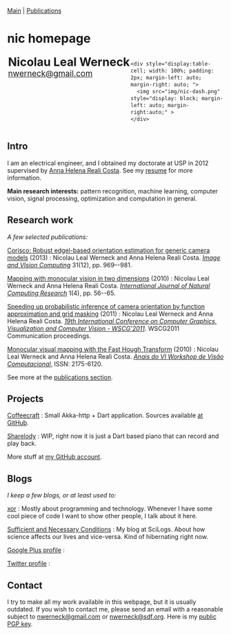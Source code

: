 <head profile="http://www.w3.org/2005/10/profile">
  <meta charset="UTF-8">
  <title>Nic Werneck Homepage</title>
  <link rel="shortcut icon" href="/~nlw/img/favicon.ico" type="image/x-icon" />
  <link rel="stylesheet" type="text/css" href="css/estilo.css" media="screen" />
</head>

[Main](index.html) | [Publications](publications.html)

nic homepage
============

<div style="display: table; width: 100%;">
  <div style="display: table-row;">
    <div style="display:table-cell; padding: 2px; vertical-align: top">
      <span style="font-size: 20pt; font-weight: bold;" >
        Nicolau&nbsp;Leal&nbsp;Werneck
      </span>
      <br/>
      <span style="font-size: 14pt;" >
        <a href="mailto:nwerneck@gmail.com">nwerneck@gmail.com</a><br/>
      </span>
      <br/>
    </div>

    <div style="display:table-cell; width: 100%; padding: 2px; margin-left: auto; margin-right: auto; ">
      <img src="img/nic-dash.png" style="display: block; margin-left: auto; margin-right:auto;" >
    </div>
  </div>
</div>

<div style="clear: both"></div>

## Intro
I am an electrical engineer, and I obtained my doctorate at USP in 2012 supervised by [Anna Helena Reali Costa](http://www.lti.pcs.usp.br/~anna/). See my <a href="./nic-cv.pdf" onClick="javascript: pageTracker._trackPageview('./nic-cv.pdf'); ">resume</a> for more information.

**Main research interests:** pattern recognition, machine learning, computer vision, signal processing, optimization and computation in general.

## Research work
_A few selected publications:_

[Corisco: Robust edgel-based orientation estimation for generic camera models](./almoxarifado/imavis2013-final.pdf) (2013)
:    Nicolau Leal Werneck and Anna Helena Reali Costa. [_Image and VIsion Computing_](http://dx.doi.org/10.1016/j.imavis.2013.10.004) 31(12), pp. 969–-981.

[Mapping with monocular vision in two dimensions](./almoxarifado/WerneckCosta10.pdf) (2010)
:    Nicolau Leal Werneck and Anna Helena Reali Costa. [_International Journal of Natural Computing Research_](http://dx.doi.org/10.4018/jncr.20101001) 1(4), pp. 56--65.

[Speeding up probabilistic inference of camera orientation by function approximation and grid masking](./almoxarifado/nic-wscg2011.pdf) (2011)
:    Nicolau Leal Werneck and Anna Helena Reali Costa. [_19th International Conference on Computer Graphics, Visualization and Computer Vision - WSCG'2011_](http://wscg.zcu.cz/WSCG2011/wscg2011.htm). WSCG2011 Communication proceedings.

[Monocular visual mapping with the Fast Hough Transform](./almoxarifado/72827.pdf) (2010)
:    Nicolau Leal Werneck and Anna Helena Reali Costa. [_Anais do VI Workshop de Visão Computacional_](http://iris.sel.eesc.usp.br/wvc/), ISSN: 2175-6120.


See more at the [publications section](./publications.html).

## Projects
[Coffeecraft](http://nic.hpavc.net/coffeecraft/)
:    Small Akka-http + Dart application. Sources available [at GitHub](https://github.com/nlw0/scala-coffeecraft).

[Sharelody](http://nic.hpavc.net/piano/)
:    WIP, right now it is just a Dart based piano that can record and play back.

More stuff at [my GitHub account](https://github.com/nlw0).

## Blogs
_I keep a few blogs, or at least used to:_

[xor](http://xor0110.wordpress.com)
:    Mostly about programming and technology. Whenever I have some cool piece of code I want to show other people, I talk about it here.

[Sufficient and Necessary Conditions](http://www.scilogs.com/sufficient_and_necessary_conditions/)
:    My blog at SciLogs. About how science affects our lives and vice-versa. Kind of hibernating right now. 

[Google Plus profile](https://plus.google.com/113933651089797572744/posts)
:    &nbsp;

[Twitter profile](https://twitter.com/nwerneck)
:    &nbsp;    


## Contact
I try to make all my work available in this webpage, but it is usually outdated. If you wish to contact me, please send an email with a reasonable subject to [nwerneck@gmail.com](mailto:nwerneck@gmail.com) or [nwerneck@sdf.org](mailto:nwerneck@sdf.org). Here is my [public PGP key](./pubkey-nwerneck.asc).
